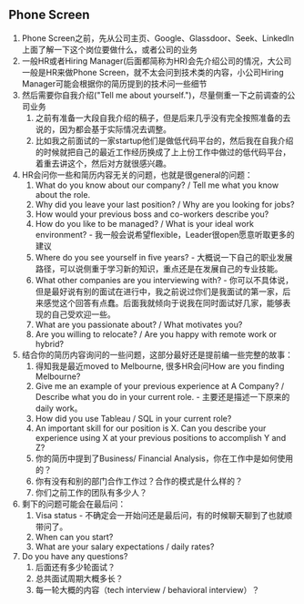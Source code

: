 ## Phone Screen
1. Phone Screen之前，先从公司主页、Google、Glassdoor、Seek、LinkedIn上面了解一下这个岗位要做什么，或者公司的业务
2. 一般HR或者Hiring Manager(后面都简称为HR)会先介绍公司的情况，大公司一般是HR来做Phone Screen，就不太会问到技术类的内容，小公司Hiring Manager可能会根据你的简历提到的技术问一些细节
3. 然后需要你自我介绍("Tell me about yourself.")，尽量侧重一下之前调查的公司业务
   1. 之前有准备一大段自我介绍的稿子，但是后来几乎没有完全按照准备的去说的，因为都会基于实际情况去调整。
   2. 比如我之前面试的一家startup他们是做低代码平台的，然后我在自我介绍的时候就把自己的最近工作经历换成了上上份工作中做过的低代码平台，着重去讲这个，然后对方就很感兴趣。
4. HR会问你一些和简历内容无关的问题，也就是很general的问题：
   1. What do you know about our company? / Tell me what you know about the role.
   2. Why did you leave your last position? / Why are you looking for jobs?
   3. How would your previous boss and co-workers describe you?
   4. How do you like to be managed? / What is your ideal work environment? - 我一般会说希望flexible，Leader很open愿意听取更多的建议
   5. Where do you see yourself in five years? - 大概说一下自己的职业发展路径，可以说侧重于学习新的知识，重点还是在发展自己的专业技能。
   6. What other companies are you interviewing with? - 你可以不具体说，但是最好说有别的面试在进行中，我之前说过你们是我面试的第一家，后来感觉这个回答有点蠢。后面我就倾向于说我在同时面试好几家，能够表现的自己受欢迎一些。
   7. What are you passionate about? / What motivates you?
   8. Are you willing to relocate? / Are you happy with remote work or hybrid?
5. 结合你的简历内容询问的一些问题，这部分最好还是提前编一些完整的故事：
   1. 得知我是最近moved to Melbourne, 很多HR会问How are you finding Melbourne?
   2. Give me an example of your previous experience at A Company? / Describe what you do in your current role. - 主要还是描述一下原来的daily work。
   3. How did you use Tableau / SQL in your current role?
   4. An important skill for our position is X. Can you describe your experience using X at your previous positions to accomplish Y and Z?
   5. 你的简历中提到了Business/ Financial Analysis，你在工作中是如何使用的？
   6. 你有没有和别的部门合作工作过？合作的模式是什么样的？
   7. 你们之前工作的团队有多少人？
6. 剩下的问题可能会在最后问：
   1. Visa status - 不确定会一开始问还是最后问，有的时候聊天聊到了也就顺带问了。
   2. When can you start?
   3. What are your salary expectations / daily rates?
7. Do you have any questions?
   1. 后面还有多少轮面试？
   2. 总共面试周期大概多长？
   3. 每一轮大概的内容（tech interview / behavioral interview）？
